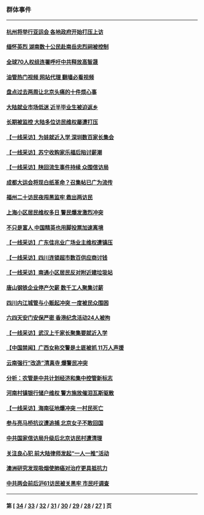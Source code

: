 ### 群体事件
---
#### [杭州将举行亚运会 各地政府开始打压上访](../../pages/ncid279/n14059747.md?08281245) 
#### [缅怀英烈 湖南数十公民赴南岳忠烈祠被控制](../../pages/ncid279/n14055318.md?08281245) 
#### [全球70人权组连署呼吁中共释放高智晟](../../pages/ncid279/n14055054.md?08281245) 
#### [油管热门视频 网站代理 翻墙必看视频](http://138.2.39.72:81/youtube.html?epic-marker?08281245)
#### [盘点过去两周让北京头痛的十件烦心事](../../pages/ncid279/n14052654.md?08281245) 
#### [大陆就业市场低迷 近半毕业生被迫返乡](../../pages/ncid279/n14050945.md?08281245) 
#### [长期被监控 大陆多位访民维权屡遭打压](../../pages/ncid279/n14049331.md?08281245) 
#### [【一线采访】为娃就近入学 深圳数百家长集会](../../pages/ncid279/n14044246.md?08281245) 
#### [【一线采访】苏宁收购家乐福后陷讨薪潮](../../pages/ncid279/n14042224.md?08281245) 
#### [【一线采访】陕回流生事件持续 众围信访局](../../pages/ncid279/n14040242.md?08281245) 
#### [成都大运会将现白纸革命？召集帖已广为流传](../../pages/ncid279/n14033119.md?08281245) 
#### [福州二十访民夜闯黑监牢 救出两访民](../../pages/ncid279/n14031617.md?08281245) 
#### [上海小区居民维权多日 警民爆发激烈冲突](../../pages/ncid279/n14029221.md?08281245) 
#### [不只是富人 中国精英也用脚投票加速离境](../../pages/ncid279/n14029086.md?08281245) 
#### [【一线采访】广东佳兆业广场业主维权遭镇压](../../pages/ncid279/n14028175.md?08281245) 
#### [【一线采访】四川连锁超市数百供应商讨钱](../../pages/ncid279/n14025102.md?08281245) 
#### [【一线采访】南通小区居民反对附近建垃圾站](../../pages/ncid279/n14021690.md?08281245) 
#### [唐山钢铁企业停产欠薪 数千工人聚集讨薪](../../pages/ncid279/n14017404.md?08281245) 
#### [四川内江城管与小贩起冲突 一度被民众围困](../../pages/ncid279/n14015922.md?08281245) 
#### [六四天安门安保严密 香港纪念活动24人被拘](../../pages/ncid279/n14009800.md?08281245) 
#### [【一线采访】武汉上千家长聚集要就近入学](../../pages/ncid279/n14009497.md?08281245) 
#### [【中国禁闻】广西女称交警是土匪被抓 11万人声援](../../pages/ncid279/n14006869.md?08281245) 
#### [云南强行“改造”清真寺 爆警民冲突](../../pages/ncid279/n14005561.md?08281245) 
#### [分析：农管是中共计划经济和集中控管新标志](../../pages/ncid279/n14000665.md?08281245) 
#### [河南村镇银行储户维权 警方施放催泪瓦斯驱散](../../pages/ncid279/n13998750.md?08281245) 
#### [【一线采访】海南征地爆冲突 一村民死亡](../../pages/ncid279/n13989137.md?08281245) 
#### [参与亮马桥抗议遭追捕 北京女子不敢回国](../../pages/ncid279/n13985420.md?08281245) 
#### [中共国家信访局升级后北京访民村遭清理](../../pages/ncid279/n13984826.md?08281245) 
#### [关注良心犯 前大陆律师发起“一人一推”活动](../../pages/ncid279/n13980524.md?08281245) 
#### [澳洲研究发现吸烟使肺癌对治疗更具抵抗力](../../pages/ncid279/n13977762.md?08281245) 
#### [中共两会前后沪61访民被关黑牢 市民吁调查](../../pages/ncid279/n13976054.md?08281245) 

---
#### 第 [ [34](./34.md?08281245) / [33](./33.md?08281245) / [32](./32.md?08281245) / [31](./31.md?08281245) / [30](./30.md?08281245) / [29](./29.md?08281245) / [28](./28.md?08281245) / [27](./27.md?08281245) ] 页
